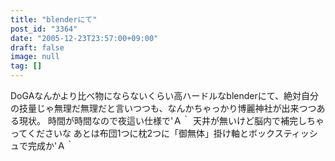 ```yaml
---
title: "blenderにて"
post_id: "3364"
date: "2005-12-23T23:57:00+09:00"
draft: false
image: null
tag: []
---
```



DoGAなんかより比べ物にならないくらい高ハードルなblenderにて、絶対自分の技量じゃ無理だ無理だと言いつつも、なんかちゃっかり博麗神社が出来つつある現状。 時間が時間なので夜這い仕様で'Ａ｀ 天井が無いけど脳内で補完しちゃってくださいな あとは布団1つに枕2つに「御無体」掛け軸とボックスティッシュで完成か'Ａ｀
